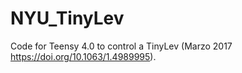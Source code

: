 # NYU_TinyLev

Code for Teensy 4.0 to control a TinyLev (Marzo 2017 https://doi.org/10.1063/1.4989995). 



